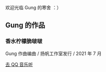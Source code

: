 
欢迎光临 Gung 的寒舍 ：）


## Gung 的作品

### 香水柠檬脆啵啵

Gung 作曲编曲 / 扬帆工作室发行 / 2021 年 7 月

[去 QQ 音乐听](https://c.y.qq.com/base/fcgi-bin/u?__=Zf8mNb4o)   




